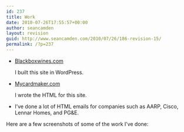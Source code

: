 ```yaml
---
id: 237
title: Work
date: 2010-07-26T17:55:57+00:00
author: seancamden
layout: revision
guid: http://www.seancamden.com/2010/07/26/186-revision-15/
permalink: /?p=237
---
```

  * [Blackboxwines.com](http://www.blackboxwines.com/the-wine/)
                  
    I built this site in WordPress.
  * [Mycardmaker.com](http://www.mycardmaker.com/)
                  
    I wrote the HTML for this site.
  * I&#8217;ve done a lot of HTML emails for companies such as AARP, Cisco, Lennar Homes, and PG&#038;E.

Here are a few screenshots of some of the work I&#8217;ve done: